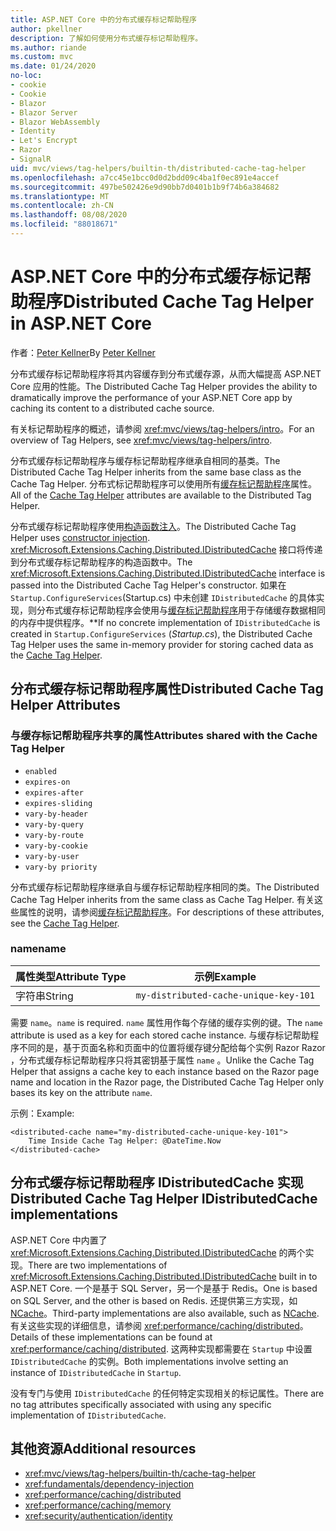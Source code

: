 ```yaml
---
title: ASP.NET Core 中的分布式缓存标记帮助程序
author: pkellner
description: 了解如何使用分布式缓存标记帮助程序。
ms.author: riande
ms.custom: mvc
ms.date: 01/24/2020
no-loc:
- cookie
- Cookie
- Blazor
- Blazor Server
- Blazor WebAssembly
- Identity
- Let's Encrypt
- Razor
- SignalR
uid: mvc/views/tag-helpers/builtin-th/distributed-cache-tag-helper
ms.openlocfilehash: a7cc45e1bcc0d0d2bdd09c4ba1f0ec891e4accef
ms.sourcegitcommit: 497be502426e9d90bb7d0401b1b9f74b6a384682
ms.translationtype: MT
ms.contentlocale: zh-CN
ms.lasthandoff: 08/08/2020
ms.locfileid: "88018671"
---
```

# <a name="distributed-cache-tag-helper-in-aspnet-core"></a><span data-ttu-id="172d9-103">ASP.NET Core 中的分布式缓存标记帮助程序</span><span class="sxs-lookup"><span data-stu-id="172d9-103">Distributed Cache Tag Helper in ASP.NET Core</span></span>

<span data-ttu-id="172d9-104">作者：[Peter Kellner](https://peterkellner.net)</span><span class="sxs-lookup"><span data-stu-id="172d9-104">By [Peter Kellner](https://peterkellner.net)</span></span>

<span data-ttu-id="172d9-105">分布式缓存标记帮助程序将其内容缓存到分布式缓存源，从而大幅提高 ASP.NET Core 应用的性能。</span><span class="sxs-lookup"><span data-stu-id="172d9-105">The Distributed Cache Tag Helper provides the ability to dramatically improve the performance of your ASP.NET Core app by caching its content to a distributed cache source.</span></span>

<span data-ttu-id="172d9-106">有关标记帮助程序的概述，请参阅 <xref:mvc/views/tag-helpers/intro>。</span><span class="sxs-lookup"><span data-stu-id="172d9-106">For an overview of Tag Helpers, see <xref:mvc/views/tag-helpers/intro>.</span></span>

<span data-ttu-id="172d9-107">分布式缓存标记帮助程序与缓存标记帮助程序继承自相同的基类。</span><span class="sxs-lookup"><span data-stu-id="172d9-107">The Distributed Cache Tag Helper inherits from the same base class as the Cache Tag Helper.</span></span> <span data-ttu-id="172d9-108">分布式标记帮助程序可以使用所有[缓存标记帮助程序](xref:mvc/views/tag-helpers/builtin-th/cache-tag-helper)属性。</span><span class="sxs-lookup"><span data-stu-id="172d9-108">All of the [Cache Tag Helper](xref:mvc/views/tag-helpers/builtin-th/cache-tag-helper) attributes are available to the Distributed Tag Helper.</span></span>

<span data-ttu-id="172d9-109">分布式缓存标记帮助程序使用[构造函数注入](xref:fundamentals/dependency-injection#constructor-injection-behavior)。</span><span class="sxs-lookup"><span data-stu-id="172d9-109">The Distributed Cache Tag Helper uses [constructor injection](xref:fundamentals/dependency-injection#constructor-injection-behavior).</span></span> <span data-ttu-id="172d9-110"><xref:Microsoft.Extensions.Caching.Distributed.IDistributedCache> 接口将传递到分布式缓存标记帮助程序的构造函数中。</span><span class="sxs-lookup"><span data-stu-id="172d9-110">The <xref:Microsoft.Extensions.Caching.Distributed.IDistributedCache> interface is passed into the Distributed Cache Tag Helper's constructor.</span></span> <span data-ttu-id="172d9-111">如果在 `Startup.ConfigureServices`(Startup.cs) 中未创建 `IDistributedCache` 的具体实现，则分布式缓存标记帮助程序会使用与[缓存标记帮助程序](xref:mvc/views/tag-helpers/builtin-th/cache-tag-helper)用于存储缓存数据相同的内存中提供程序。\*\*</span><span class="sxs-lookup"><span data-stu-id="172d9-111">If no concrete implementation of `IDistributedCache` is created in `Startup.ConfigureServices` (*Startup.cs*), the Distributed Cache Tag Helper uses the same in-memory provider for storing cached data as the [Cache Tag Helper](xref:mvc/views/tag-helpers/builtin-th/cache-tag-helper).</span></span>

## <a name="distributed-cache-tag-helper-attributes"></a><span data-ttu-id="172d9-112">分布式缓存标记帮助程序属性</span><span class="sxs-lookup"><span data-stu-id="172d9-112">Distributed Cache Tag Helper Attributes</span></span>

### <a name="attributes-shared-with-the-cache-tag-helper"></a><span data-ttu-id="172d9-113">与缓存标记帮助程序共享的属性</span><span class="sxs-lookup"><span data-stu-id="172d9-113">Attributes shared with the Cache Tag Helper</span></span>

* `enabled`
* `expires-on`
* `expires-after`
* `expires-sliding`
* `vary-by-header`
* `vary-by-query`
* `vary-by-route`
* `vary-by-cookie`
* `vary-by-user`
* `vary-by priority`

<span data-ttu-id="172d9-114">分布式缓存标记帮助程序继承自与缓存标记帮助程序相同的类。</span><span class="sxs-lookup"><span data-stu-id="172d9-114">The Distributed Cache Tag Helper inherits from the same class as Cache Tag Helper.</span></span> <span data-ttu-id="172d9-115">有关这些属性的说明，请参阅[缓存标记帮助程序](xref:mvc/views/tag-helpers/builtin-th/cache-tag-helper)。</span><span class="sxs-lookup"><span data-stu-id="172d9-115">For descriptions of these attributes, see the [Cache Tag Helper](xref:mvc/views/tag-helpers/builtin-th/cache-tag-helper).</span></span>

### <a name="name"></a><span data-ttu-id="172d9-116">name</span><span class="sxs-lookup"><span data-stu-id="172d9-116">name</span></span>

| <span data-ttu-id="172d9-117">属性类型</span><span class="sxs-lookup"><span data-stu-id="172d9-117">Attribute Type</span></span> | <span data-ttu-id="172d9-118">示例</span><span class="sxs-lookup"><span data-stu-id="172d9-118">Example</span></span>                               |
| -------------- | ------------------------------------- |
| <span data-ttu-id="172d9-119">字符串</span><span class="sxs-lookup"><span data-stu-id="172d9-119">String</span></span>         | `my-distributed-cache-unique-key-101` |

<span data-ttu-id="172d9-120">需要 `name`。</span><span class="sxs-lookup"><span data-stu-id="172d9-120">`name` is required.</span></span> <span data-ttu-id="172d9-121">`name` 属性用作每个存储的缓存实例的键。</span><span class="sxs-lookup"><span data-stu-id="172d9-121">The `name` attribute is used as a key for each stored cache instance.</span></span> <span data-ttu-id="172d9-122">与缓存标记帮助程序不同的是，基于页面名称和页面中的位置将缓存键分配给每个实例 Razor Razor ，分布式缓存标记帮助程序只将其密钥基于属性 `name` 。</span><span class="sxs-lookup"><span data-stu-id="172d9-122">Unlike the Cache Tag Helper that assigns a cache key to each instance based on the Razor page name and location in the Razor page, the Distributed Cache Tag Helper only bases its key on the attribute `name`.</span></span>

<span data-ttu-id="172d9-123">示例：</span><span class="sxs-lookup"><span data-stu-id="172d9-123">Example:</span></span>

```cshtml
<distributed-cache name="my-distributed-cache-unique-key-101">
    Time Inside Cache Tag Helper: @DateTime.Now
</distributed-cache>
```

## <a name="distributed-cache-tag-helper-idistributedcache-implementations"></a><span data-ttu-id="172d9-124">分布式缓存标记帮助程序 IDistributedCache 实现</span><span class="sxs-lookup"><span data-stu-id="172d9-124">Distributed Cache Tag Helper IDistributedCache implementations</span></span>

<span data-ttu-id="172d9-125">ASP.NET Core 中内置了 <xref:Microsoft.Extensions.Caching.Distributed.IDistributedCache> 的两个实现。</span><span class="sxs-lookup"><span data-stu-id="172d9-125">There are two implementations of <xref:Microsoft.Extensions.Caching.Distributed.IDistributedCache> built in to ASP.NET Core.</span></span> <span data-ttu-id="172d9-126">一个是基于 SQL Server，另一个是基于 Redis。</span><span class="sxs-lookup"><span data-stu-id="172d9-126">One is based on SQL Server, and the other is based on Redis.</span></span> <span data-ttu-id="172d9-127">还提供第三方实现，如 [NCache](http://www.alachisoft.com/ncache/aspnet-core-idistributedcache-ncache.html)。</span><span class="sxs-lookup"><span data-stu-id="172d9-127">Third-party implementations are also available, such as [NCache](http://www.alachisoft.com/ncache/aspnet-core-idistributedcache-ncache.html).</span></span> <span data-ttu-id="172d9-128">有关这些实现的详细信息，请参阅 <xref:performance/caching/distributed>。</span><span class="sxs-lookup"><span data-stu-id="172d9-128">Details of these implementations can be found at <xref:performance/caching/distributed>.</span></span> <span data-ttu-id="172d9-129">这两种实现都需要在 `Startup` 中设置 `IDistributedCache` 的实例。</span><span class="sxs-lookup"><span data-stu-id="172d9-129">Both implementations involve setting an instance of `IDistributedCache` in `Startup`.</span></span>

<span data-ttu-id="172d9-130">没有专门与使用 `IDistributedCache` 的任何特定实现相关的标记属性。</span><span class="sxs-lookup"><span data-stu-id="172d9-130">There are no tag attributes specifically associated with using any specific implementation of `IDistributedCache`.</span></span>

## <a name="additional-resources"></a><span data-ttu-id="172d9-131">其他资源</span><span class="sxs-lookup"><span data-stu-id="172d9-131">Additional resources</span></span>

* <xref:mvc/views/tag-helpers/builtin-th/cache-tag-helper>
* <xref:fundamentals/dependency-injection>
* <xref:performance/caching/distributed>
* <xref:performance/caching/memory>
* <xref:security/authentication/identity>
